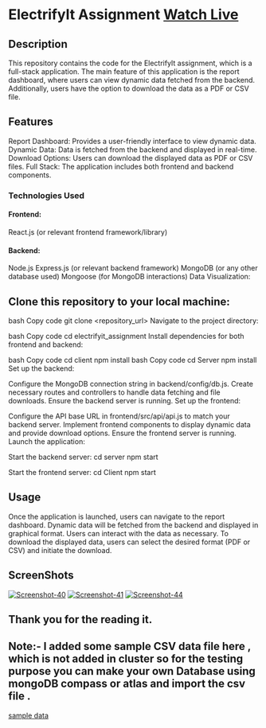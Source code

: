 # ElectrifyIt Assignment [Watch Live](https://electrifyltassignmentreportdashboard.netlify.app/)
 [Watch Video]:(https://www.canva.com/design/DAGA6i_pfDo/SZFVwh-v6qAYpeJAVWvJnA/edit?utm_content=DAGA6i_pfDo&utm_campaign=designshare&utm_medium=link2&utm_source=sharebutton)
## Description
This repository contains the code for the ElectrifyIt assignment, which is a full-stack application. The main feature of this application is the report dashboard, where users can view dynamic data fetched from the backend. Additionally, users have the option to download the data as a PDF or CSV file.

## Features
Report Dashboard: Provides a user-friendly interface to view dynamic data.
Dynamic Data: Data is fetched from the backend and displayed in real-time.
Download Options: Users can download the displayed data as PDF or CSV files.
Full Stack: The application includes both frontend and backend components.
### Technologies Used
#### Frontend:
React.js (or relevant frontend framework/library)

#### Backend:
Node.js
Express.js (or relevant backend framework)
MongoDB (or any other database used)
Mongoose (for MongoDB interactions)
Data Visualization:


## Clone this repository to your local machine:
bash
Copy code
git clone <repository_url>
Navigate to the project directory:

bash
Copy code
cd electrifyit_assignment
Install dependencies for both frontend and backend:

bash
Copy code
cd client
npm install
bash
Copy code
cd Server
npm install
Set up the backend:

Configure the MongoDB connection string in backend/config/db.js.
Create necessary routes and controllers to handle data fetching and file downloads.
Ensure the backend server is running.
Set up the frontend:

Configure the API base URL in frontend/src/api/api.js to match your backend server.
Implement frontend components to display dynamic data and provide download options.
Ensure the frontend server is running.
Launch the application:

Start the backend server:
cd server
npm start

Start the frontend server:
cd Client
npm start

## Usage
Once the application is launched, users can navigate to the report dashboard.
Dynamic data will be fetched from the backend and displayed in graphical format.
Users can interact with the data as necessary.
To download the displayed data, users can select the desired format (PDF or CSV) and initiate the download.

## ScreenShots
<a href="https://ibb.co/8NcjvNJ"><img src="https://i.ibb.co/8NcjvNJ/Screenshot-40.png" alt="Screenshot-40" border="0"></a>
<a href="https://ibb.co/J2nJrmM"><img src="https://i.ibb.co/J2nJrmM/Screenshot-41.png" alt="Screenshot-41" border="0"></a>
<a href="https://ibb.co/4dpMT1X"><img src="https://i.ibb.co/4dpMT1X/Screenshot-44.png" alt="Screenshot-44" border="0"></a>

## Thank you for the reading it.

## Note:- I added some sample CSV data file  here , which is not added in cluster so for the testing purpose you can make your own Database using mongoDB compass or atlas and import the csv file .
[sample data](https://jmp.sh/s/t2eDgEqv8QERfFCxbeMR)

